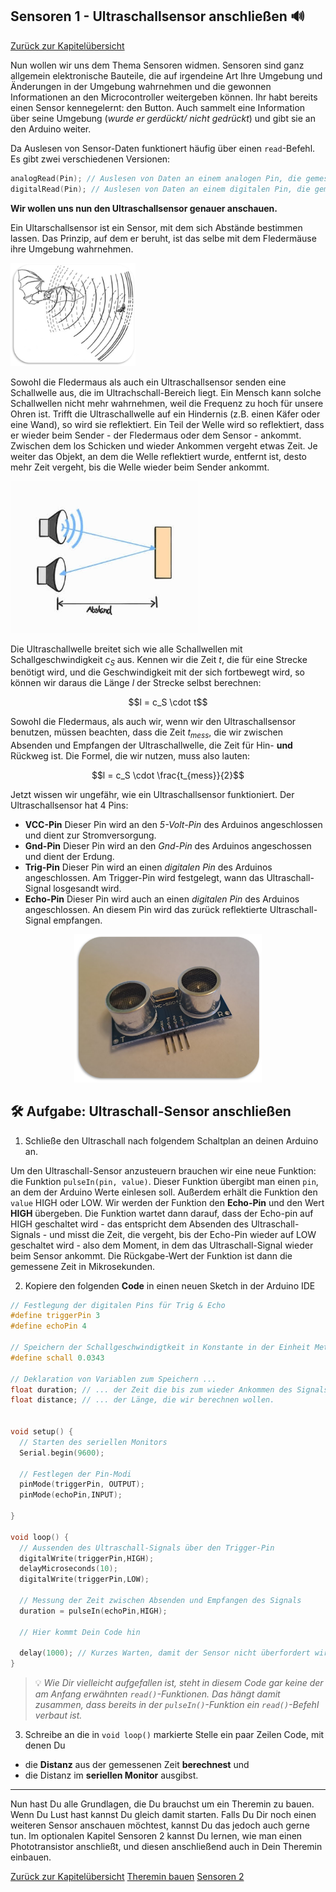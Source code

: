 ## Sensoren 1 - Ultraschallsensor anschließen 🔊

[Zurück zur Kapitelübersicht](Kapiteluebersicht)

Nun wollen wir uns dem Thema Sensoren widmen. Sensoren sind ganz allgemein elektronische Bauteile, die auf irgendeine Art Ihre Umgebung und Änderungen in der Umgebung wahrnehmen und die gewonnen Informationen an den Microcontroller weitergeben können. Ihr habt bereits einen Sensor kennegelernt: den Button. Auch sammelt eine Information über seine Umgebung (*wurde er gerdückt/ nicht gedrückt*) und gibt sie an den Arduino weiter.

Da Auslesen von Sensor-Daten funktionert häufig über einen ``read``-Befehl. Es gibt zwei verschiedenen Versionen:

```cpp
analogRead(Pin); // Auslesen von Daten an einem analogen Pin, die gemessenen Werte können ganze Zahlen zwischen 0 und 1023 sein
digitalRead(Pin); // Auslesen von Daten an einem digitalen Pin, die gemessenen Daten sind entweder 0 oder 1
```
**Wir wollen uns nun den Ultraschallsensor genauer anschauen.**

Ein Ultarschallsensor ist ein Sensor, mit dem sich Abstände bestimmen lassen. Das Prinzip, auf dem er beruht, ist das selbe mit dem Fledermäuse ihre Umgebung wahrnehmen.

<p align="left"><img src="img/Fledermaus.png" width="200" alt="Fledermaus bemerkt Beute"></p>

Sowohl die Fledermaus als auch ein Ultraschallsensor senden eine Schallwelle aus, die im Ultrachschall-Bereich liegt. Ein Mensch kann solche Schallwellen nicht mehr wahrnehmen, weil die Frequenz zu hoch für unsere Ohren ist. Trifft die Ultraschallwelle auf ein Hindernis (z.B. einen Käfer oder eine Wand), so wird sie reflektiert. Ein Teil der Welle wird so reflektiert, dass er wieder beim Sender - der Fledermaus oder dem Sensor - ankommt. Zwischen dem los Schicken und wieder Ankommen vergeht etwas Zeit. Je weiter das Objekt, an dem die Welle reflektiert wurde, entfernt ist, desto mehr Zeit vergeht, bis die Welle wieder beim Sender ankommt.

<p align="left"><img src="img/UltraschallSensor.jpg" width="300" alt="Funktionsprinzip des Ultraschallsensors"></p>

Die Ultraschallwelle breitet sich wie alle Schallwellen mit Schallgeschwindigkeit $c_{S}$ aus. Kennen wir die Zeit $t$, die für eine Strecke benötigt wird, und die Geschwindigkeit mit der sich fortbewegt wird, so können wir daraus die Länge $l$ der Strecke selbst berechnen: 

<p align="center"> $$l = c_S \cdot t$$ </p>

Sowohl die Fledermaus, als auch wir, wenn wir den Ultraschallsensor benutzen, müssen beachten, dass die Zeit $t_{mess}$, die wir zwischen Absenden und Empfangen der Ultraschallwelle, die Zeit für Hin- **und** Rückweg ist. Die Formel, die wir nutzen, muss also lauten:

<p align="center"> $$l = c_S \cdot \frac{t_{mess}}{2}$$ </p>

Jetzt wissen wir ungefähr, wie ein Ultraschallsensor funktioniert. Der Ultraschallsensor hat 4 Pins:
* **VCC-Pin** Dieser Pin wird an den _5-Volt-Pin_ des Arduinos angeschlossen und dient zur Stromversorgung.
* **Gnd-Pin** Dieser Pin wird an den _Gnd-Pin_ des Arduinos angeschossen und dient der Erdung.
* **Trig-Pin** Dieser Pin wird an einen _digitalen Pin_ des Arduinos angeschlossen. Am Trigger-Pin wird festgelegt, wann das Ultraschall-Signal losgesandt wird.
* **Echo-Pin** Dieser Pin wird auch an einen _digitalen Pin_ des Arduinos angeschlossen. An diesem Pin wird das zurück reflektierte Ultraschall-Signal empfangen.

<p align="center"><img src="img/UltraschallSensorBild.png" width="300" alt="Ultraschallsensor HC-SR04"></p>

## 🛠️ Aufgabe: Ultraschall-Sensor anschließen

1. Schließe den Ultraschall nach folgendem Schaltplan an deinen Arduino an.

Um den Ultraschall-Sensor anzusteuern brauchen wir eine neue Funktion: die Funktion ``pulseIn(pin, value)``. Dieser Funktion übergibt man einen ``pin``, an dem der Arduino Werte einlesen soll. Außerdem erhält die Funktion den ``value`` HIGH oder LOW. Wir werden der Funktion den **Echo-Pin** und den Wert **HIGH** übergeben. Die Funktion wartet dann darauf, dass der Echo-pin auf HIGH geschaltet wird - das entspricht dem Absenden des Ultraschall-Signals - und misst die Zeit, die vergeht, bis der Echo-Pin wieder auf LOW geschaltet wird - also dem Moment, in dem das Ultraschall-Signal wieder beim Sensor ankommt. Die Rückgabe-Wert der Funktion ist dann die gemessene Zeit in Mikrosekunden. 

2. Kopiere den folgenden **Code** in einen neuen Sketch in der Arduino IDE
```cpp
// Festlegung der digitalen Pins für Trig & Echo
#define triggerPin 3
#define echoPin 4

// Speichern der Schallgeschwindigtkeit in Konstante in der Einheit Meter pro Micorsekunde
#define schall 0.0343

// Deklaration von Variablen zum Speichern ...
float duration; // ... der Zeit die bis zum wieder Ankommen des Signals vergangen ist und ...
float distance; // ... der Länge, die wir berechnen wollen.


void setup() {
  // Starten des seriellen Monitors
  Serial.begin(9600);

  // Festlegen der Pin-Modi
  pinMode(triggerPin, OUTPUT);
  pinMode(echoPin,INPUT);
  
}

void loop() {
  // Aussenden des Ultraschall-Signals über den Trigger-Pin
  digitalWrite(triggerPin,HIGH);
  delayMicroseconds(10);
  digitalWrite(triggerPin,LOW);

  // Messung der Zeit zwischen Absenden und Empfangen des Signals
  duration = pulseIn(echoPin,HIGH);
  
  // Hier kommt Dein Code hin
  
  delay(1000); // Kurzes Warten, damit der Sensor nicht überfordert wird
}
```
> 💡 _Wie Dir vielleicht aufgefallen ist, steht in diesem Code gar keine der am Anfang erwähnten ``read()``-Funktionen. Das hängt damit zusammen, dass bereits in der ``pulseIn()``-Funktion ein ``read()``-Befehl verbaut ist._

3. Schreibe an die in ``void loop()`` markierte Stelle ein paar Zeilen Code, mit denen Du
  * die **Distanz** aus der gemessenen Zeit **berechnest** und 
  * die Distanz im **seriellen Monitor** ausgibst.

---

Nun hast Du alle Grundlagen, die Du brauchst um ein Theremin zu bauen. Wenn Du Lust hast kannst Du gleich damit starten. Falls Du Dir noch einen weiteren Sensor anschauen möchtest, kannst Du das jedoch auch gerne tun. Im optionalen Kapitel Sensoren 2 kannst Du lernen, wie man einen Phototransistor anschließt, und diesen anschließend auch in Dein Theremin einbauen.

[Zurück zur Kapitelübersicht](Kapiteluebersicht)
[Theremin bauen](Theremin)
[Sensoren 2](Sensoren2)











